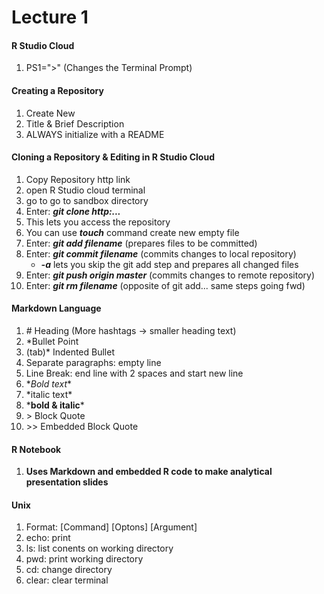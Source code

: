 # Lecture 1 

#### R Studio Cloud

1. PS1=">" (Changes the Terminal Prompt)
     
#### Creating a Repository  

1. Create New
2. Title & Brief Description
3. ALWAYS initialize with a README
    
#### Cloning a Repository & Editing in R Studio Cloud
1. Copy Repository http link
2. open R Studio cloud terminal 
3. go to go to sandbox directory
4. Enter: ***git clone http:...***
5. This lets you access the repository 
6. You can use ***touch*** command create new empty file
7. Enter: ***git add filename*** (prepares files to be committed) 
8. Enter: ***git commit filename*** (commits changes to local repository)  
     * ***-a*** lets you skip the git add step and prepares all changed files
9. Enter: ***git push origin master*** (commits changes to remote repository)
10. Enter: ***git rm filename*** (opposite of git add... same steps going fwd)

#### Markdown Language 
1. \# Heading (More hashtags -> smaller heading text)
2. \*Bullet Point
3. \(tab)* Indented Bullet
4. Separate paragraphs: empty line
5. Line Break: end line with 2 spaces and start new line
6. \**Bold text**
7. \*italic text*
8. \***bold & italic***
9. \> Block Quote 
10. \>> Embedded Block Quote

#### R Notebook
1. **Uses Markdown and embedded R code to make analytical presentation slides**

#### Unix 
1. Format: [Command] [Optons] [Argument]
2. echo: print
3. ls: list conents on working directory
4. pwd: print working directory
5. cd: change directory 
6. clear: clear terminal 
